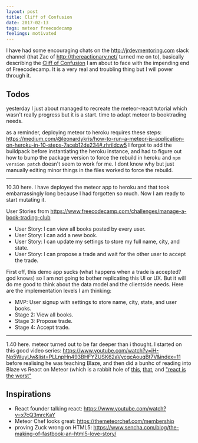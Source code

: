 ```yaml
---
layout: post
title: Cliff of Confusion
date: 2017-02-13
tags: meteor freecodecamp
feelings: motivated
---
```


I have had some encouraging chats on the <http://jrdevmentoring.com> slack channel (that Zac of <http://thereactionary.net/> turned me on to), basically describing the [Cliff of Confusion](https://www.vikingcodeschool.com/posts/why-learning-to-code-is-so-damn-hard) I am about to face with the impending end of Freecodecamp. It is a very real and troubling thing but I will power through it.

Todos
---
yesterday I just about managed to recreate the meteor-react tutorial which wasn't really progress but it is a start. time to adapt meteor to booktrading needs.

as a reminder, deploying meteor to heroku requires these steps: <https://medium.com/@leonardykris/how-to-run-a-meteor-js-application-on-heroku-in-10-steps-7aceb12de234#.rhrildcw5> I forgot to add the buildpack before instantiating the heroku instance, and had to figure out how to bump the package version to force the rebuild in heroku and `npm version patch` doesn't seem to work for me. I dont know why but just manually editing minor things in the files worked to force the rebuild.

---

10.30 here. I have deployed the meteor app to heroku and that took embarrassingly long because I had forgotten so much. Now I am ready to start mutating it.

User Stories from <https://www.freecodecamp.com/challenges/manage-a-book-trading-club>

- User Story: I can view all books posted by every user.
- User Story: I can add a new book.
- User Story: I can update my settings to store my full name, city, and state.
- User Story: I can propose a trade and wait for the other user to accept the trade.

First off, this demo app sucks (what happens when a trade is accepted? god knows) so I am not going to bother replicating this UI or UX. But it will do me good to think about the data model and the clientside needs. Here are the implementation levels I am thinking:

- MVP: User signup with settings to store name, city, state, and user books.
- Stage 2: View all books.
- Stage 3: Propose trade.
- Stage 4: Accept trade.

---

1.40 here. meteor turned out to be far deeper than i thought. I started on this good video series: <https://www.youtube.com/watch?v=iH-Np5WuyUw&list=PLLnpHn493BHFYZUSK62aVycgcAouqBt7V&index=11> before realising he was teaching Blaze, and then did a bunhc of reading into Blaze vs React on Meteor (which is a rabbit hole of [this](https://www.discovermeteor.com/blog/blaze-react-meteor/), [that](https://themeteorchef.com/blog/react-vs-blaze), and ["react is the worst"](https://www.pandastrike.com/posts/20150311-react-bad-idea)

Inspirations
---
- React founder talking react: <https://www.youtube.com/watch?v=x7cQ3mrcKaY>
- Meteor Chef looks great: <https://themeteorchef.com/membership>
- proving Zuck wrong on HTML5: <https://www.sencha.com/blog/the-making-of-fastbook-an-html5-love-story/>
